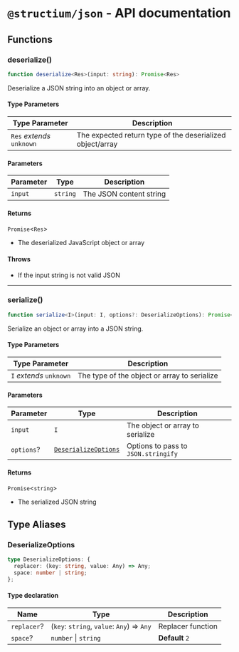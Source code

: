 # `@structium/json` - API documentation

## Functions

### deserialize()

```ts
function deserialize<Res>(input: string): Promise<Res>
```

Deserialize a JSON string into an object or array.

#### Type Parameters

| Type Parameter | Description |
| ------ | ------ |
| `Res` *extends* `unknown` | The expected return type of the deserialized object/array |

#### Parameters

| Parameter | Type | Description |
| ------ | ------ | ------ |
| `input` | `string` | The JSON content string |

#### Returns

`Promise`\<`Res`\>

- The deserialized JavaScript object or array

#### Throws

- If the input string is not valid JSON

***

### serialize()

```ts
function serialize<I>(input: I, options?: DeserializeOptions): Promise<string>
```

Serialize an object or array into a JSON string.

#### Type Parameters

| Type Parameter | Description |
| ------ | ------ |
| `I` *extends* `unknown` | The type of the object or array to serialize |

#### Parameters

| Parameter | Type | Description |
| ------ | ------ | ------ |
| `input` | `I` | The object or array to serialize |
| `options`? | [`DeserializeOptions`](#deserializeoptions) | Options to pass to `JSON.stringify` |

#### Returns

`Promise`\<`string`\>

- The serialized JSON string

## Type Aliases

### DeserializeOptions

```ts
type DeserializeOptions: {
  replacer: (key: string, value: Any) => Any;
  space: number | string;
};
```

#### Type declaration

| Name | Type | Description |
| ------ | ------ | ------ |
| `replacer`? | (`key`: `string`, `value`: `Any`) => `Any` | Replacer function |
| `space`? | `number` \| `string` | **Default** `2` |
